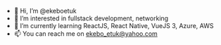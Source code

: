 - 👋 Hi, I’m @ekeboetuk
- 👀 I’m interested in fullstack development, networking
- 🌱 I’m currently learning ReactJS, React Native, VueJS 3, Azure, AWS
- 📫 You can reach me on ekebo_etuk@yahoo.com

<!---
ekeboetuk/ekeboetuk is a ✨ special ✨ repository because its `README.md` (this file) appears on your GitHub profile.
You can click the Preview link to take a look at your changes.
--->
